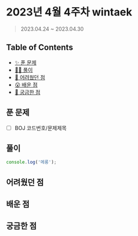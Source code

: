 # 2023년 4월 4주차 wintaek

> 2023.04.24 ~ 2023.04.30

## Table of Contents

- [✨ 푼 문제](#푼-문제)
- [✍🏻 풀이](#풀이)
- [🫠 어려웠던 점](#어려웠던-점)
- [😮 배운 점](#배운-점)
- [🤔 궁금한 점](#궁금한-점)

## 푼 문제

<!-- 📕 백준 : BOJ 코드번호/문제제목 e.g. BOJ 2577/숫자의 개수 -->
<!-- 📗 프로그래머스 : PRO 코드번호/문제제목 e.g. PRO 120812/최빈값 구하기 -->
<!-- 백준허브를 사용하시면 프로그래머스의 문제번호도 확인하실 수 있습니다 -->

- [ ] BOJ 코드번호/문제제목

## 풀이

<!-- ```옆에 사용하는 언어를 기입하세요 e.g. javascript, python -->

```javascript
console.log('메롱');
```

## 어려웠던 점

## 배운 점

## 궁금한 점
